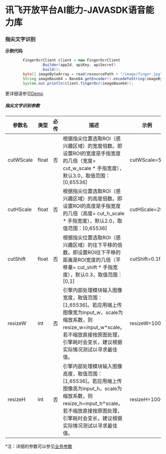 # 讯飞开放平台AI能力-JAVASDK语音能力库

### 指尖文字识别

**示例代码**
```java
        FingerOcrClient client = new FingerOcrClient
                .Builder(appId, apiKey, apiSecret)
                .build();
        byte[] imageByteArray = read(resourcePath + "/image/finger.jpg");
        String imageBase64 = Base64.getEncoder().encodeToString(imageByteArray);
        System.out.println(client.fingerOcr(imageBase64));
```
更详细请参见[Demo](https://github.com/iFLYTEK-OP/websdk-java-demo/blob/main/src/main/java/cn/xfyun/demo/ocr/FingerOcrClientApp.java)

##### 指尖文字识别参数
|参数名|类型|必传|描述|示例|
|---|---|---|---|---|
|cutWScale|float|否|根据指尖位置选取ROI（感兴趣区域）的宽度倍数。即设置ROI的宽度是手指宽度的几倍（宽度= cut_w_scale * 手指宽度），默认3.0，取值范围：[0,65536]|cutWScale=5f|
|cutHScale|float|否|根据指尖位置选取ROI（感兴趣区域）的高度倍数。即设置ROI的高度是手指宽度的几倍（高度= cut_h_scale * 手指宽度），默认2.0，取值范围：[0,65536]|cutHScale=2f|
|cutShift|float|否|根据指尖位置选取ROI（感兴趣区域）的往下平移的倍数。即设置ROI往下平移的距离是ROI宽度的几倍（平移量= cut_shift * 手指宽度），默认0.3，取值范围：[0,1]|cutShift=0.1f|
|resizeW|int|否|引擎内部处理模块输入图像宽度，取值范围：[1,65536]。若应用端上传图像宽为input_w，scale为缩放系数，则resize_w=input_w*scale。若不缩放直接按原图处理，引擎耗时会变长，建议根据实际情况测试以寻求最佳值。|resizeW=1000|
|resizeH|int|否|引擎内部处理模块输入图像高度，取值范围：[1,65536]。若应用端上传图像高为input_h，scale为缩放系数，则resize_h=input_h*scale。若不缩放直接按原图处理，引擎耗时会变长，建议根据实际情况测试以寻求最佳值。|resizeH=1000|

 *注：详细的参数可以参见[业务参数](https://www.xfyun.cn/doc/words/formula-discern/API.html)